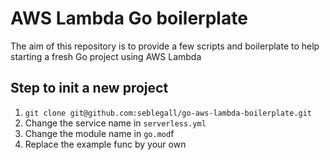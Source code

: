 # AWS Lambda Go boilerplate

The aim of this repository is to provide a few scripts and boilerplate to help starting a fresh Go project using AWS Lambda

## Step to init a new project 

1. `git clone git@github.com:seblegall/go-aws-lambda-boilerplate.git`
2. Change the service name in `serverless.yml`
3. Change the module name in `go.mod`f
4. Replace the example func by your own